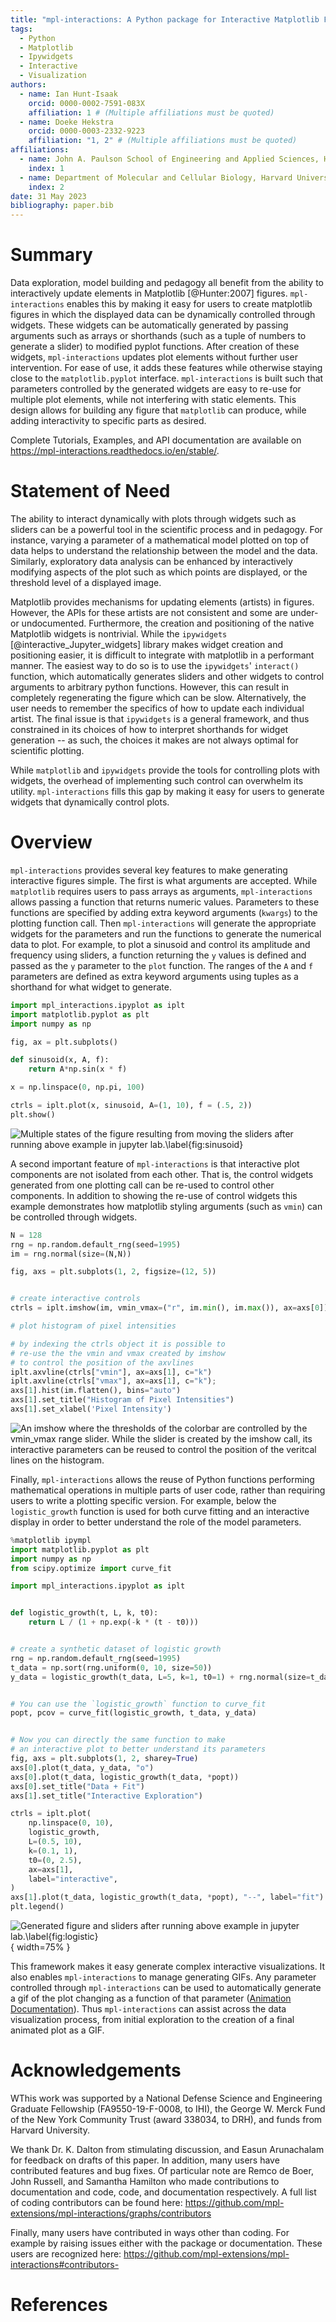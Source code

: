 ```yaml
---
title: "mpl-interactions: A Python package for Interactive Matplotlib Figures"
tags:
  - Python
  - Matplotlib
  - Ipywidgets
  - Interactive
  - Visualization
authors:
  - name: Ian Hunt-Isaak
    orcid: 0000-0002-7591-083X
    affiliation: 1 # (Multiple affiliations must be quoted)
  - name: Doeke Hekstra
    orcid: 0000-0003-2332-9223
    affiliation: "1, 2" # (Multiple affiliations must be quoted)
affiliations:
  - name: John A. Paulson School of Engineering and Applied Sciences, Harvard University, Cambridge, MA, USA
    index: 1
  - name: Department of Molecular and Cellular Biology, Harvard University, Cambridge, MA, USA
    index: 2
date: 31 May 2023
bibliography: paper.bib
---
```


# Summary

<!-- A summary describing the high-level functionality and purpose of the software for a diverse, non-specialist audience. -->

Data exploration, model building and pedagogy all benefit from the ability to interactively update elements in Matplotlib [@Hunter:2007] figures. `mpl-interactions` enables this by making it easy for users to create matplotlib figures in which the displayed data can be dynamically controlled through widgets. These widgets can be automatically generated by passing arguments such as arrays or shorthands (such as a tuple of numbers to generate a slider) to modified pyplot functions. After creation of these widgets, `mpl-interactions` updates plot elements without further user intervention. For ease of use, it adds these features while otherwise staying close to the `matplotlib.pyplot` interface. `mpl-interactions` is built such that parameters controlled by the generated widgets are easy to re-use for multiple plot elements, while not interfering with static elements. This design allows for building any figure that `matplotlib` can produce, while adding interactivity to specific parts as desired.

Complete Tutorials, Examples, and API documentation are available on https://mpl-interactions.readthedocs.io/en/stable/.

# Statement of Need

<!-- A Statement of need section that clearly illustrates the research purpose of the software and places it in the context of related work. -->

The ability to interact dynamically with plots through widgets such as sliders can be a powerful tool in the scientific process and in pedagogy. For instance, varying a parameter of a mathematical model plotted on top of data helps to understand the relationship between the model and the data. Similarly, exploratory data analysis can be enhanced by interactively modifying aspects of the plot such as which points are displayed, or the threshold level of a displayed image.

Matplotlib provides mechanisms for updating elements (artists) in figures. However, the APIs for these artists are not consistent and some are under- or undocumented. Furthermore, the creation and positioning of the native Matplotlib widgets is nontrivial. While the `ipywidgets` [@interactive_Jupyter_widgets] library makes widget creation and positioning easier, it is difficult to integrate with matplotlib in a performant manner. The easiest way to do so is to use the `ipywidgets`' `interact()` function, which automatically generates sliders and other widgets to control arguments to arbitrary python functions. However, this can result in completely regenerating the figure which can be slow. Alternatively, the user needs to remember the specifics of how to update each individual artist. The final issue is that `ipywidgets` is a general framework, and thus constrained in its choices of how to interpret shorthands for widget generation -- as such, the choices it makes are not always optimal for scientific plotting.

While `matplotlib` and `ipywidgets` provide the tools for controlling plots with widgets, the overhead of implementing such control can overwhelm its utility. `mpl-interactions` fills this gap by making it easy for users to generate widgets that dynamically control plots.

# Overview

`mpl-interactions` provides several key features to make generating interactive figures simple. The first is what arguments are accepted. While `matplotlib` requires users to pass arrays as arguments, `mpl-interactions` allows passing a function that returns numeric values. Parameters to these functions are specified by adding extra keyword arguments (`kwargs`) to the plotting function call. Then `mpl-interactions` will generate the appropriate widgets for the parameters and run the functions to generate the numerical data to plot. For example, to plot a sinusoid and control its amplitude and frequency using sliders, a function returning the `y` values is defined and passed as the `y` parameter to the `plot` function. The ranges of the `A` and `f` parameters are defined as extra keyword arguments using tuples as a shorthand for what widget to generate.

```python
import mpl_interactions.ipyplot as iplt
import matplotlib.pyplot as plt
import numpy as np

fig, ax = plt.subplots()

def sinusoid(x, A, f):
    return A*np.sin(x * f)

x = np.linspace(0, np.pi, 100)

ctrls = iplt.plot(x, sinusoid, A=(1, 10), f = (.5, 2))
plt.show()
```

![Multiple states of the figure resulting from moving the sliders after running above example in jupyter lab.\label{fig:sinusoid}](imgs/sin-composed.png)

A second important feature of `mpl-interactions` is that interactive plot components are not isolated from each other. That is, the control widgets generated from one plotting call can be re-used to control other components. In addition to showing the re-use of control widgets this example demonstrates how matplotlib styling arguments (such as `vmin`) can be controlled through widgets.

```python
N = 128
rng = np.random.default_rng(seed=1995)
im = rng.normal(size=(N,N))

fig, axs = plt.subplots(1, 2, figsize=(12, 5))


# create interactive controls
ctrls = iplt.imshow(im, vmin_vmax=("r", im.min(), im.max()), ax=axs[0])

# plot histogram of pixel intensities

# by indexing the ctrls object it is possible to
# re-use the the vmin and vmax created by imshow
# to control the position of the axvlines
iplt.axvline(ctrls["vmin"], ax=axs[1], c="k")
iplt.axvline(ctrls["vmax"], ax=axs[1], c="k");
axs[1].hist(im.flatten(), bins="auto")
axs[1].set_title("Histogram of Pixel Intensities")
axs[1].set_xlabel('Pixel Intensity')
```

![An imshow where the thresholds of the colorbar are controlled by the `vmin_vmax` range slider. While the slider is created by the `imshow` call, its interactive parameters can be reused to control the position of the veritcal lines on the histogram.](imgs/threshold-dark.png)

Finally, `mpl-interactions` allows the reuse of Python functions performing mathematical operations in multiple parts of user code, rather than requiring users to write a plotting specific version. For example, below the `logistic_growth` function is used for both curve fitting and an interactive display in order to better understand the role of the model parameters.

```python
%matplotlib ipympl
import matplotlib.pyplot as plt
import numpy as np
from scipy.optimize import curve_fit

import mpl_interactions.ipyplot as iplt


def logistic_growth(t, L, k, t0):
    return L / (1 + np.exp(-k * (t - t0)))


# create a synthetic dataset of logistic growth
rng = np.random.default_rng(seed=1995)
t_data = np.sort(rng.uniform(0, 10, size=50))
y_data = logistic_growth(t_data, L=5, k=1, t0=1) + rng.normal(size=t_data.size, scale=0.1)


# You can use the `logistic_growth` function to curve_fit
popt, pcov = curve_fit(logistic_growth, t_data, y_data)


# Now you can directly the same function to make
# an interactive plot to better understand its parameters
fig, axs = plt.subplots(1, 2, sharey=True)
axs[0].plot(t_data, y_data, "o")
axs[0].plot(t_data, logistic_growth(t_data, *popt))
axs[0].set_title("Data + Fit")
axs[1].set_title("Interactive Exploration")

ctrls = iplt.plot(
    np.linspace(0, 10),
    logistic_growth,
    L=(0.5, 10),
    k=(0.1, 1),
    t0=(0, 2.5),
    ax=axs[1],
    label="interactive",
)
axs[1].plot(t_data, logistic_growth(t_data, *popt), "--", label="fit")
plt.legend()
```

![Generated figure and sliders after running above example in jupyter lab.\label{fig:logistic}](imgs/logistic_growth-dark.png){ width=75% }

This framework makes it easy generate complex interactive visualizations. It also enables `mpl-interactions` to manage generating GIFs. Any parameter controlled through `mpl-interactions` can be used to automatically generate a gif of the plot changing as a function of that parameter ([Animation Documentation](https://mpl-interactions.readthedocs.io/en/stable/examples/animations.html)). Thus `mpl-interactions` can assist across the data visualization process, from initial exploration to the creation of a final animated plot as a GIF.

# Acknowledgements

WThis work was supported by a National Defense Science and Engineering Graduate Fellowship (FA9550-19-F-0008, to IHI), the George W. Merck Fund of the New York Community Trust (award 338034, to DRH), and funds from Harvard University.

We thank Dr. K. Dalton from stimulating discussion, and Easun Arunachalam for feedback on drafts of this paper. In addition, many users have contributed features and bug fixes. Of particular note are Remco de Boer, John Russell, and Samantha Hamilton who made contributions to documentation and code, code, and documentation respectively. A full list of coding contributors can be found here: https://github.com/mpl-extensions/mpl-interactions/graphs/contributors

Finally, many users have contributed in ways other than coding. For example by raising issues either with the package or documentation. These users are recognized here: https://github.com/mpl-extensions/mpl-interactions#contributors-

# References

